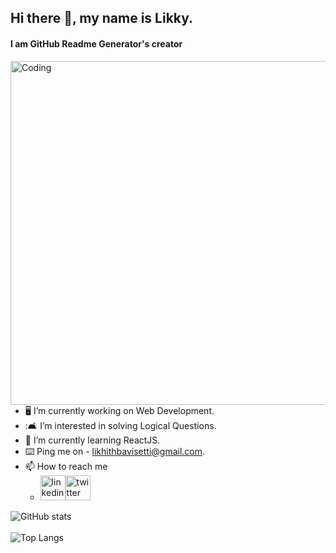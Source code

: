 ## Hi there 👋, my name is Likky.
#### I am GitHub Readme Generator's creator

<img title="" src="https://i.pinimg.com/originals/64/b0/d7/64b0d74e3ab4a3c0ab0076db8e7565f5.gif" alt="Coding" align="right" width="550">

- :desktop_computer: I’m currently working on Web Development. 
- ::couch_and_lamp: I’m interested in solving Logical Questions.
- :briefcase: I’m currently learning ReactJS.
- :keyboard: Ping me on - <likhithbavisetti@gmail.com>.
- 📫 How to reach me 
  - [<img src='https://image.similarpng.com/very-thumbnail/2020/07/Linkedin-logo-on-transparent--background-PNG.png' alt='linkedin' height='40'>](https://www.linkedin.com/in/likhith-bavisetti-57b042238/)[<img src='https://image.similarpng.com/very-thumbnail/2020/06/Logo-Twitter-icon-transparent-PNG.png' alt='twitter' height='40'>](https://twitter.com/5409L)  

![GitHub stats](https://github-readme-stats.vercel.app/api?username=likhith-1030&show_icons=true)  
</br>
![Top Langs](https://github-readme-stats.vercel.app/api/top-langs/?username=myusername&hide=javascript,css,html&theme=tokyonight)
